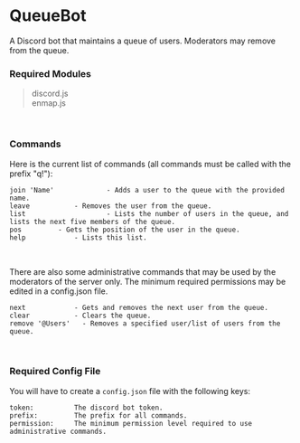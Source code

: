 
# QueueBot

A Discord bot that maintains a queue of users. Moderators may remove from the queue.

### Required Modules
> discord.js <br /> enmap.js

<br />

### Commands
Here is the current list of commands (all commands must be called with the prefix "q!"):
```
join 'Name' 	        - Adds a user to the queue with the provided name.
leave 			- Removes the user from the queue.
list	               	- Lists the number of users in the queue, and lists the next five members of the queue.
pos		  	- Gets the position of the user in the queue.
help			- Lists this list.
```

<br />

There are also some administrative commands that may be used by the moderators of the server only.
The minimum required permissions may be edited in a config.json file.
```
next			- Gets and removes the next user from the queue.
clear			- Clears the queue.
remove '@Users'   - Removes a specified user/list of users from the queue.
```

<br />

### Required Config File
You will have to create a `config.json` file with the following keys:
```
token:			The discord bot token.
prefix:			The prefix for all commands.
permission:		The minimum permission level required to use administrative commands.
```
